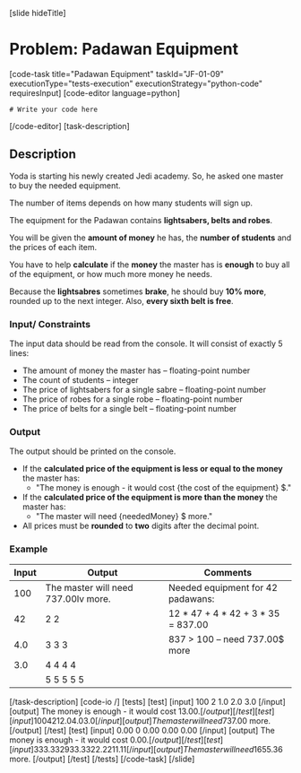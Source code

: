 [slide hideTitle]
# Problem: Padawan Equipment
[code-task title="Padawan Equipment" taskId="JF-01-09" executionType="tests-execution" executionStrategy="python-code" requiresInput]
[code-editor language=python]
```
# Write your code here
```
[/code-editor]
[task-description]
## Description
Yoda is starting his newly created Jedi academy. So, he asked one master to buy the needed equipment. 

The number of items depends on how many students will sign up. 

The equipment for the Padawan contains **lightsabers, belts and robes**.

You will be given the **amount of money** he has, the **number of students** and the prices of each item. 

You have to help **calculate** if the **money** the master has is **enough** to buy all of the equipment, or how much more money he needs. 

Because the **lightsabres** sometimes **brake**, he should buy **10% more**, rounded up to the next integer. Also, **every sixth belt is free**.

### Input/ Constraints
The input data should be read from the console. It will consist of exactly 5 lines:
-	The amount of money the master has – floating-point number
-	The count of students – integer
-	The price of lightsabers for a single sabre – floating-point number
-	The price of robes for a single robe – floating-point number
-	The price of belts for a single belt – floating-point number

### Output
The output should be printed on the console.
-	If the **calculated price of the equipment is less or equal to the money** the master has:
    -	"The money is enough - it would cost \{the cost of the equipment\} $."
-	If the **calculated price of the equipment is more than the money** the master has:
	- "The master will need \{neededMoney\} $ more."
-	All prices must be **rounded** to **two** digits after the decimal point.

### Example
| **Input** | **Output** | **Comments** |
| --- | --- | --- |
| 100 | The master will need 737.00lv more. | Needed equipment for 42 padawans: |
| 42 | 2 2 | 12 * 47 + 4 * 42 + 3 * 35 = 837.00|
| 4.0 | 3 3 3 | 837 > 100 – need 737.00$ more |
| 3.0 | 4 4 4 4 | |
| | 5 5 5 5 5 | |

[/task-description]
[code-io /]
[tests]
[test]
[input]
100
2
1.0
2.0
3.0
[/input]
[output]
The money is enough - it would cost 13.00$.
[/output]
[/test]
[test]
[input]
100
42
12.0
4.0
3.0
[/input]
[output] 
The master will need 737.00$ more.
[/output]
[/test]
[test]
[input]
0.00
0
0.00
0.00
0.00
[/input]
[output]
The money is enough - it would cost 0.00$.
[/output]
[/test]
[test]
[input]
333.33
29
33.33
22.22
11.11
[/input]
[output] 
The master will need 1655.36$ more.
[/output]
[/test]
[/tests]
[/code-task]
[/slide]